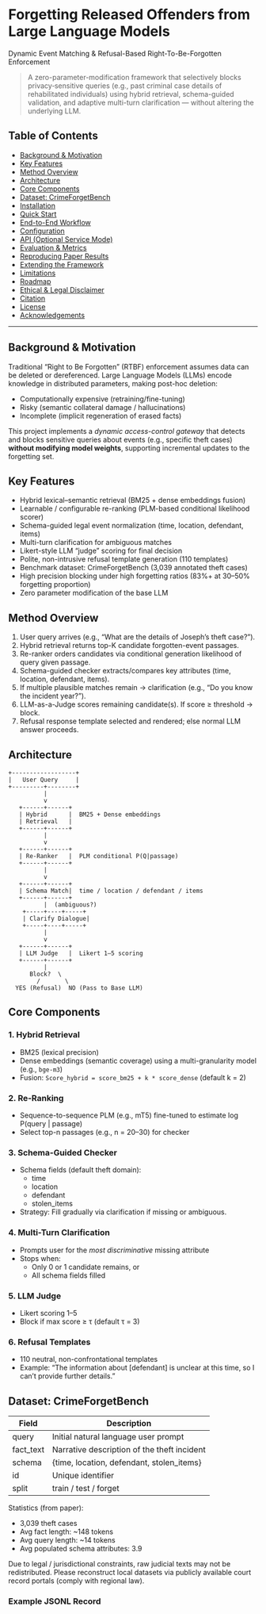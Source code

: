 # Forgetting Released Offenders from Large Language Models
Dynamic Event Matching & Refusal-Based Right-To-Be-Forgotten Enforcement

> A zero-parameter-modification framework that selectively blocks privacy‑sensitive queries (e.g., past criminal case details of rehabilitated individuals) using hybrid retrieval, schema-guided validation, and adaptive multi-turn clarification — without altering the underlying LLM.

## Table of Contents
- [Background & Motivation](#background--motivation)
- [Key Features](#key-features)
- [Method Overview](#method-overview)
- [Architecture](#architecture)
- [Core Components](#core-components)
- [Dataset: CrimeForgetBench](#dataset-crimeforgetbench)
- [Installation](#installation)
- [Quick Start](#quick-start)
- [End-to-End Workflow](#end-to-end-workflow)
- [Configuration](#configuration)
- [API (Optional Service Mode)](#api-optional-service-mode)
- [Evaluation & Metrics](#evaluation--metrics)
- [Reproducing Paper Results](#reproducing-paper-results)
- [Extending the Framework](#extending-the-framework)
- [Limitations](#limitations)
- [Roadmap](#roadmap)
- [Ethical & Legal Disclaimer](#ethical--legal-disclaimer)
- [Citation](#citation)
- [License](#license)
- [Acknowledgements](#acknowledgements)

---

## Background & Motivation
Traditional “Right to Be Forgotten” (RTBF) enforcement assumes data can be deleted or dereferenced. Large Language Models (LLMs) encode knowledge in distributed parameters, making post-hoc deletion:
- Computationally expensive (retraining/fine-tuning)
- Risky (semantic collateral damage / hallucinations)
- Incomplete (implicit regeneration of erased facts)

This project implements a *dynamic access-control gateway* that detects and blocks sensitive queries about events (e.g., specific theft cases) **without modifying model weights**, supporting incremental updates to the forgetting set.

## Key Features
- Hybrid lexical–semantic retrieval (BM25 + dense embeddings fusion)
- Learnable / configurable re-ranking (PLM-based conditional likelihood scorer)
- Schema-guided legal event normalization (time, location, defendant, items)
- Multi-turn clarification for ambiguous matches
- Likert-style LLM “judge” scoring for final decision
- Polite, non-intrusive refusal template generation (110 templates)
- Benchmark dataset: CrimeForgetBench (3,039 annotated theft cases)
- High precision blocking under high forgetting ratios (83%+ at 30–50% forgetting proportion)
- Zero parameter modification of the base LLM


## Method Overview
1. User query arrives (e.g., “What are the details of Joseph’s theft case?”).
2. Hybrid retrieval returns top-K candidate forgotten-event passages.
3. Re-ranker orders candidates via conditional generation likelihood of query given passage.
4. Schema-guided checker extracts/compares key attributes (time, location, defendant, items).
5. If multiple plausible matches remain → clarification (e.g., “Do you know the incident year?”).
6. LLM-as-a-Judge scores remaining candidate(s). If score ≥ threshold → block.
7. Refusal response template selected and rendered; else normal LLM answer proceeds.

## Architecture
```
+------------------+
|   User Query     |
+---------+--------+
          |
          v
   +------+------+
   | Hybrid      |  BM25 + Dense embeddings
   | Retrieval   |
   +------+------+
          |
          v
   +------+------+
   | Re-Ranker   |  PLM conditional P(Q|passage)
   +------+------+
          |
          v
   +------+------+
   | Schema Match|  time / location / defendant / items
   +------+------+
          |  (ambiguous?)
    +-----+----+-----+
    | Clarify Dialogue|
    +-----+----+-----+
          |
          v
   +------+------+
   | LLM Judge   |  Likert 1–5 scoring
   +------+------+
          |
      Block?  \
        /       \
  YES (Refusal)  NO (Pass to Base LLM)
```

## Core Components

### 1. Hybrid Retrieval
- BM25 (lexical precision)
- Dense embeddings (semantic coverage) using a multi-granularity model (e.g., `bge-m3`)
- Fusion: `Score_hybrid = score_bm25 + k * score_dense` (default k = 2)

### 2. Re-Ranking
- Sequence-to-sequence PLM (e.g., mT5) fine-tuned to estimate log P(query | passage)
- Select top-n passages (e.g., n = 20–30) for checker

### 3. Schema-Guided Checker
- Schema fields (default theft domain):
  - time
  - location
  - defendant
  - stolen_items
- Strategy: Fill gradually via clarification if missing or ambiguous.

### 4. Multi-Turn Clarification
- Prompts user for the *most discriminative* missing attribute
- Stops when:
  - Only 0 or 1 candidate remains, or
  - All schema fields filled

### 5. LLM Judge
- Likert scoring 1–5
- Block if max score ≥ τ (default τ = 3)

### 6. Refusal Templates
- 110 neutral, non-confrontational templates
- Example: “The information about [defendant] is unclear at this time, so I can’t provide further details.”

## Dataset: CrimeForgetBench
| Field          | Description                                  |
|----------------|----------------------------------------------|
| query          | Initial natural language user prompt         |
| fact_text      | Narrative description of the theft incident  |
| schema         | {time, location, defendant, stolen_items}    |
| id             | Unique identifier                            |
| split          | train / test / forget                        |

Statistics (from paper):
- 3,039 theft cases
- Avg fact length: ~148 tokens
- Avg query length: ~14 tokens
- Avg populated schema attributes: 3.9

Due to legal / jurisdictional constraints, raw judicial texts may not be redistributed. Please reconstruct local datasets via publicly available court record portals (comply with regional law).

### Example JSONL Record
